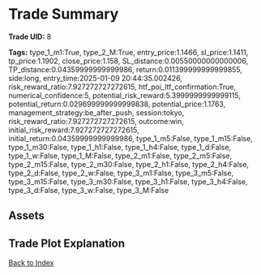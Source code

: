 # Trade Summary

**Trade UID:** 8 

**Tags:** type_1_m1:True, type_2_M:True, entry_price:1.1466, sl_price:1.1411, tp_price:1.1902, close_price:1.158, SL_distance:0.00550000000000006, TP_distance:0.04359999999999986, return:0.011399999999999855, side:long, entry_time:2025-01-09 20:44:35.002426, risk_reward_ratio:7.927272727272615, htf_poi_ltf_confirmation:True, numerical_confidence:5, potential_risk_reward:5.3999999999999115, potential_return:0.029699999999999838, potential_price:1.1763, management_strategy:be_after_push, session:tokyo, risk_reward_ratio:7.927272727272615, outcome:win, initial_risk_reward:7.927272727272615, initial_return:0.04359999999999986, type_1_m5:False, type_1_m15:False, type_1_m30:False, type_1_h1:False, type_1_h4:False, type_1_d:False, type_1_w:False, type_1_M:False, type_2_m1:False, type_2_m5:False, type_2_m15:False, type_2_m30:False, type_2_h1:False, type_2_h4:False, type_2_d:False, type_2_w:False, type_3_m1:False, type_3_m5:False, type_3_m15:False, type_3_m30:False, type_3_h1:False, type_3_h4:False, type_3_d:False, type_3_w:False, type_3_M:False

## Assets

## Trade Plot Explanation


[Back to Index](index.md)
